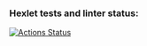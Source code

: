 ### Hexlet tests and linter status:
[![Actions Status](https://github.com/lagzya-dev/frontend-project-11/actions/workflows/hexlet-check.yml/badge.svg)](https://github.com/lagzya-dev/frontend-project-11/actions)